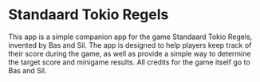 # Standaard Tokio Regels

This app is a simple companion app for the game Standaard Tokio Regels, invented by Bas and Sil. The app is designed to help players keep track of their score during the game, as well as provide a simple way to determine the target score and minigame results. All credits for the game itself go to Bas and Sil.